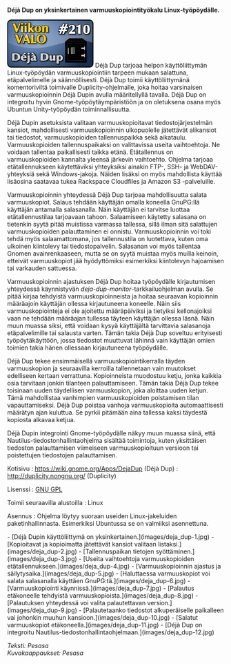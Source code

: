 <!--
Title: Déjà Dup
Week: 5x02
Number: 210
Date: 2015/01/04
Pageimage: valo210-deja_dup.png
Tags: Linux,Varmuuskopiointi,Tietoturva
-->

**Déjà Dup on yksinkertainen varmuuskopiointityökalu
Linux-työpöydälle.**

![](images/valo210-deja_dup.png "fig:valo210-deja_dup.png") Déjà Dup tarjoaa
helpon käyttöliittymän Linux-työpöydän varmuuskopiointiin tarpeen mukaan
salattuna, etäpalvelimelle ja säännöllisesti. Déjà Dup toimii
käyttöliittymänä komentoriviltä toimivalle Duplicity-ohjelmalle, joka
hoitaa varsinaisen varmuuskopioinnin Déjà Dupin avulla määritellyllä
tavalla. Déjà Dup on integroitu hyvin Gnome-työpöytäympäristöön ja on
oletuksena osana myös Ubuntun Unity-työpöydän toiminnallisuutta.

Déjà Dupin asetuksista valitaan varmuuskopioitavat tiedostojärjestelmän
kansiot, mahdollisesti varmuuskopioinnin ulkopuolelle jätettävät
alikansiot tai tiedostot, varmuuskopioiden tallennuspaikka sekä
aikataulu. Varmuuskopioiden tallennuspaikaksi on valittavissa useita
vaihtoehtoja. Ne voidaan tallentaa paikallisesti taikka etänä.
Etätallennus on varmuuskopioiden kannalta yleensä järkevin vaihtoehto.
Ohjelma tarjoaa etätallennukseen käytettäviksi yhteyksiksi ainakin FTP-,
SSH- ja WebDAV-yhteyksiä sekä Windows-jakoja. Näiden lisäksi on myös
mahdollista käyttää lisäosina saatavaa tukea Rackspace Cloudfiles ja
Amazon S3 -palveluille.

Varmuuskopioinnin yhteydessä Déjà Dup tarjoaa mahdollisuutta salata
varmuuskopiot. Salaus tehdään käyttäjän omalla koneella GnuPG:llä
käyttäjän antamalla salasanalla. Näin käyttäjän ei tarvitse luottaa
etätallennustilaa tarjoavaan tahoon. Salaamiseen käytetty salasana on
tietenkin syytä pitää muistissa varmassa tallessa, sillä ilman sitä
salattujen varmuuskopioiden palauttaminen ei onnistu. Varmuuskopioinnin
voi toki tehdä myös salaamattomana, jos tallennustila on luotettava,
kuten oma ulkoinen kiintolevy tai tiedostopalvelin. Salasanan voi myös
tallentaa Gnomen avainrenkaaseen, mutta se on syytä muistaa myös muilla
keinoin, etteivät varmuuskopiot jää hyödyttömiksi esimerkiksi
kiintolevyn hajoamisen tai varkauden sattuessa.

Varmuuskopioinnin ajastuksen Déjà Dup hoitaa työpöydälle kirjautumisen
yhteydessä käynnistyvän *deja-dup-monitor*-tarkkailuohjelman avulla. Se
pitää kirjaa tehdyistä varmuuskopioinneista ja hoitaa seuraavan
kopioinnin määräajoin käyttäjän ollessa kirjautuneena koneelle. Näin
siis varmuuskopiointeja ei ole ajoitettu määräpäiviksi ja tietyiksi
kellonajoiksi vaan ne tehdään määräajan tullessa täyteen käyttäjän
ollessa läsnä. Näin muun muassa siksi, että voidaan kysyä käyttäjältä
tarvittavia salasanoja etäpalvelimille tai salausta varten. Tämän takia
Déjà Dup soveltuu erityisesti työpöytäkäyttöön, jossa tiedostot
muuttuvat lähinnä vain käyttäjän omien toimien takia hänen ollessaan
kirjautuneena työpöydälle.

Déjà Dup tekee ensimmäisellä varmuuskopiointikerralla täyden
varmuuskopion ja seuraavilla kerroilla tallennetaan vain muutokset
edelliseen kertaan verrattuna. Kopioinneista muodostuu ketju, jonka
kaikkia osia tarvitaan jonkin tilanteen palauttamiseen. Tämän takia Déjà
Dup tekee toisinaan uuden täydellisen varmuuskopion, joka aloittaa uuden
ketjun. Tämä mahdollistaa vanhimpien varmuuskopioiden poistamisen tilan
vapauttamiseksi. Déjà Dup poistaa vanhoja varmuuskopioita
automaattisesti määrätyn ajan kuluttua. Se pyrkii pitämään aina tallessa
kaksi täydestä kopiosta alkavaa ketjua.

Déjà Dupin integrointi Gnome-työpöydälle näkyy muun muassa siinä, että
Nautilus-tiedostonhallintaohjelma sisältää toimintoja, kuten yksittäisen
tiedoston palauttamisen viimeiseen varmuuskopioituun versioon tai
poistettujen tiedostojen palauttamisen.

Kotisivu
:   <https://wiki.gnome.org/Apps/DejaDup> (Déjà Dup)
:   <http://duplicity.nongnu.org/> (Duplicity)

Lisenssi
:   [GNU GPL](GNU_GPL)

Toimii seuraavilla alustoilla
:   Linux

Asennus
:   Ohjelma löytyy suoraan useiden Linux-jakeluiden paketinhallinnasta.
    Esimerkiksi Ubuntussa se on valmiiksi asennettuna.

<div class="psgallery" markdown="1">
-   [Déjà Dupin käyttöliittymä on
    yksinkertainen.](images/deja_dup-1.jpg)
-   [Kopioitavat ja kopioimatta jätettävät kansiot valitaan
    listaksi.](images/deja_dup-2.jpg)
-   [Tallennuspaikan tietojen syöttäminen.](images/deja_dup-3.jpg)
-   [Useita vaihtoehtoja varmuuskopioiden
    etätallennukseen.](images/deja_dup-4.jpg)
-   [Varmuuskopioinnin ajastus ja säilytysaika.](images/deja_dup-5.jpg)
-   [Haluttaessa varmuuskopiot voi salata salasanalla käyttäen
    GnuPG:tä.](images/deja_dup-6.jpg)
-   [Varmuuskopiointi käynnissä.](images/deja_dup-7.jpg)
-   [Palautus etäkoneelle tehdyistä
    varmuuskopioista.](images/deja_dup-8.jpg)
-   [Palautuksen yhteydessä voi valita palautettavan
    version.](images/deja_dup-9.jpg)
-   [Palautetaanko tiedostot alkuperäiselle paikalleen vai johonkin
    muuhun kansioon.](images/deja_dup-10.jpg)
-   [Salatut varmuuskopiot etäkoneella.](images/deja_dup-11.jpg)
-   [Déjà Dup on integroitu
    Nautilus-tiedostonhallintaohjelmaan.](images/deja_dup-12.jpg)
</div>

*Teksti: Pesasa* <br />
*Kuvakaappaukset: Pesasa*

